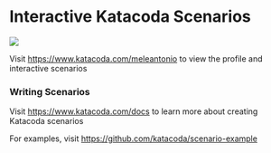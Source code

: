 # Interactive Katacoda Scenarios

[![](http://shields.katacoda.com/katacoda/meleantonio/count.svg)](https://www.katacoda.com/meleantonio "Get your profile on Katacoda.com")

Visit https://www.katacoda.com/meleantonio to view the profile and interactive scenarios

### Writing Scenarios
Visit https://www.katacoda.com/docs to learn more about creating Katacoda scenarios

For examples, visit https://github.com/katacoda/scenario-example
